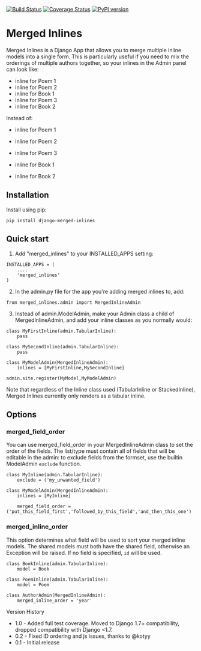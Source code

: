 [![Build Status](https://travis-ci.org/MattBroach/Django-Merged-Inlines.svg?branch=master)](https://travis-ci.org/MattBroach/Django-Merged-Inlines)
[![Coverage Status](https://coveralls.io/repos/github/MattBroach/Django-Merged-Inlines/badge.svg?branch=master)](https://coveralls.io/github/MattBroach/Django-Merged-Inlines?branch=master)
[![PyPI version](https://badge.fury.io/py/django-merged-inlines.svg)](https://badge.fury.io/py/django-merged-inlines)

# Merged Inlines

Merged Inlines is a Django App that allows you to merge multiple inline models into a single form.  This is particularly useful if you need to mix the orderings of multiple authors together, so your inlines in the Admin panel can look like:

* inline for Poem 1
* inline for Poem 2
* inline for Book 1
* inline for Poem 3
* inline for Book 2 

Instead of:

* inline for Poem 1
* inline for Poem 2
* inline for Poem 3

* inline for Book 1
* inline for Book 2 

## Installation

Install using pip:

    pip install django-merged-inlines

## Quick start

1. Add "merged_inlines" to your INSTALLED_APPS setting:

```
INSTALLED_APPS = (
    ....
    'merged_inlines'
)
```

2. In the admin.py file for the app you're adding merged inlines to, add:

```
from merged_inlines.admin import MergedInlineAdmin
```

3. Instead of admin.ModelAdmin, make your Admin class a child of MergedInlineAdmin, and add your inline classes as you normally would:

```
class MyFirstInline(admin.TabularInline):
    pass

class MySecondInline(admin.TabularInline):
    pass

class MyModelAdmin(MergedInlineAdmin):
    inlines = [MyFirstInline,MySecondInline]

admin.site.register(MyModel,MyModelAdmin)
```

Note that regardless of the Inline class used (TabularInline or StackedInline), Merged Inlines currently only renders as a tabular inline.

## Options

### merged_field_order

You can use merged_field_order in your MergedInlineAdmin class to set the order of the fields.  The list/type must contain all of fields that will be editable in the admin: to exclude fields from the formset, use the builtin ModelAdmin `exclude` function.

```
class MyInline(admin.TabularInline):
    exclude = ('my_unwanted_field')

class MyModelAdmin(MergedInlineAdmin):
    inlines = [MyInline]

    merged_field_order = ('put_this_field_first','followed_by_this_field','and_then_this_one')
```

### merged_inline_order 

This option determines what field will be used to sort your merged inline models. The shared models must both have the shared field, otherwise an Exception will be raised.  If no field is specified, `id` will be used.

```
class BookInline(admin.TabularInline):
    model = Book

class PoemInline(admin.TabularInline):
    model = Poem

class AuthorAdmin(MergedInlineAdmin):
    merged_inline_order = 'year'
```

Version History

* 1.0 - Added full test coverage.  Moved to Django 1.7+ compatibility, dropped compatibility with Django <1.7. 
* 0.2 - Fixed ID ordering and js issues, thanks to @kotyy
* 0.1 - Initial release
